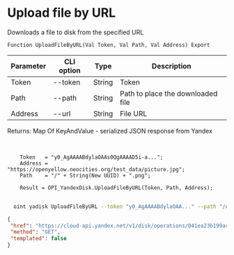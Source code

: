 ﻿---
sidebar_position: 11
---

# Upload file by URL
 Downloads a file to disk from the specified URL



`Function UploadFileByURL(Val Token, Val Path, Val Address) Export`

  | Parameter | CLI option | Type | Description |
  |-|-|-|-|
  | Token | --token | String | Token |
  | Path | --path | String | Path to place the downloaded file |
  | Address | --url | String | File URL |

  
  Returns:  Map Of KeyAndValue - serialized JSON response from Yandex

<br/>




```bsl title="Code example"
    Token   = "y0_AgAAAABdylaOAAs0QgAAAAD5i-a...";
    Address = "https://openyellow.neocities.org/test_data/picture.jpg";
    Path    = "/" + String(New UUID) + ".png";

    Result = OPI_YandexDisk.UploadFileByURL(Token, Path, Address);
```



```sh title="CLI command example"
    
  oint yadisk UploadFileByURL --token "y0_AgAAAABdylaOAA..." --path "/Alpaca.png" --url "https://raw.githubusercontent.com/Bayselonarrend/OpenIntegrations/main/Media/logo.png"

```

```json title="Result"
{
 "href": "https://cloud-api.yandex.net/v1/disk/operations/041ea23b199ac76542ecc1ee87e58a437e9ad9e041f84658fe58292b388a1744",
 "method": "GET",
 "templated": false
}
```
